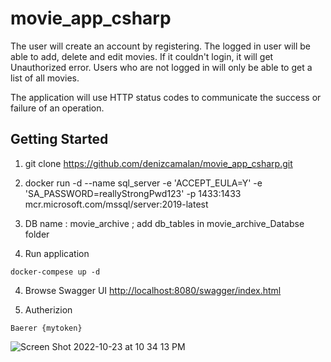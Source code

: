 # movie_app_csharp

The user will create an account by registering. The logged in user will be able to add, delete and edit movies. If it couldn't login, it will get Unauthorized error. Users who are not logged in will only be able to get a list of all movies.

The application will use HTTP status codes to communicate the success or failure of an operation.

## Getting Started

1. git clone https://github.com/denizcamalan/movie_app_csharp.git


2. docker run -d --name sql_server -e 'ACCEPT_EULA=Y' -e 'SA_PASSWORD=reallyStrongPwd123' -p 1433:1433 mcr.microsoft.com/mssql/server:2019-latest

3. DB name : movie_archive ; add db_tables in movie_archive_Databse folder

4. Run application
```
docker-compese up -d
```
4.  Browse Swagger UI [http://localhost:8080/swagger/index.html](http://localhost:5240/swagger/index.html#/)

5. Autherizion
```
Baerer {mytoken}
``` 

![Screen Shot 2022-10-23 at 10 34 13 PM](https://user-images.githubusercontent.com/79871039/197587075-c435d8a9-24b6-4099-973b-98f9698d9c76.png)

